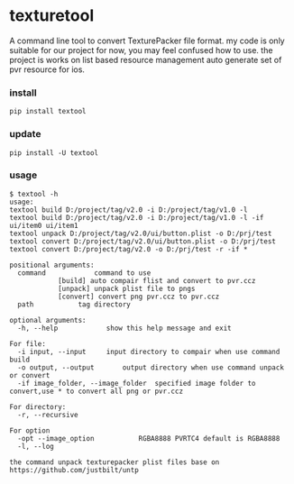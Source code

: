 # texturetool
A command line tool to convert TexturePacker file format.
my code is only suitable for our project for now, you may feel confused how to use.
the project is works on list based resource management auto generate set of pvr resource for ios.

### install

`pip install textool`

### update

`pip install -U textool`

### usage
```
$ textool -h
usage:
textool build D:/project/tag/v2.0 -i D:/project/tag/v1.0 -l
textool build D:/project/tag/v2.0 -i D:/project/tag/v1.0 -l -if ui/item0 ui/item1
textool unpack D:/project/tag/v2.0/ui/button.plist -o D:/prj/test
textool convert D:/project/tag/v2.0/ui/button.plist -o D:/prj/test
textool convert D:/project/tag/v2.0 -o D:/prj/test -r -if *

positional arguments:
  command            command to use 
			[build] auto compair flist and convert to pvr.ccz 
			[unpack] unpack plist file to pngs
			[convert] convert png pvr.ccz to pvr.ccz
  path		     tag directory

optional arguments:
  -h, --help            show this help message and exit

For file:
  -i input, --input		input directory to compair when use command build
  -o output, --output		output directory when use command unpack or convert
  -if image_folder, --image_folder	specified image folder to convert,use * to convert all png or pvr.ccz

For directory:
  -r, --recursive

For option
  -opt --image_option			RGBA8888 PVRTC4 default is RGBA8888
  -l, --log

the command unpack texturepacker plist files base on https://github.com/justbilt/untp